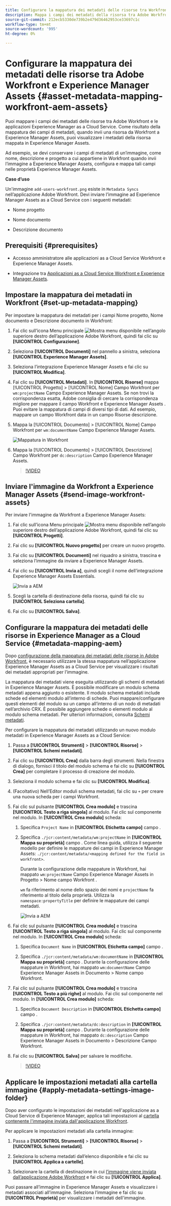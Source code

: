 ```yaml
---
title: Configurare la mappatura dei metadati delle risorse tra Workfront e Experience Manager Assets
description: Mappa i campi dei metadati della risorsa tra Adobe Workfront e le applicazioni Experience Manager as a Cloud Service. Come risultato della mappatura dei campi di metadati, quando invii una risorsa da Workfront a Experience Manager Assets, puoi visualizzare i metadati della risorsa mappata in Experience Manager Assets.
source-git-commit: 212ecb5330de739b2e479d36462953ce33697c1c
workflow-type: tm+mt
source-wordcount: '995'
ht-degree: 0%

---
```


# Configurare la mappatura dei metadati delle risorse tra Adobe Workfront e Experience Manager Assets {#asset-metadata-mapping-workfront-aem-assets}

Puoi mappare i campi dei metadati delle risorse tra Adobe Workfront e le applicazioni Experience Manager as a Cloud Service. Come risultato della mappatura dei campi di metadati, quando invii una risorsa da Workfront a Experience Manager Assets, puoi visualizzare i metadati della risorsa mappata in Experience Manager Assets.

Ad esempio, se devi conservare i campi di metadati di un’immagine, come nome, descrizione e progetto a cui appartiene in Workfront quando invii l’immagine a Experience Manager Assets, configura e mappa tali campi nelle proprietà Experience Manager Assets.

**Caso d’uso**

Un&#39;immagine `add-users-workfront.png` esiste in `Metadata Syncs` nell’applicazione Adobe Workfront. Devi inviare l’immagine ad Experience Manager Assets as a Cloud Service con i seguenti metadati:

* Nome progetto

* Nome documento

* Descrizione documento

## Prerequisiti {#prerequisites}

* Accesso amministratore alle applicazioni as a Cloud Service Workfront e Experience Manager Assets.

* Integrazione tra [Applicazioni as a Cloud Service Workfront e Experience Manager Assets](https://one.workfront.com/s/document-item?bundleId=the-new-workfront-experience&amp;topicId=Content%2FDocuments%2FAdobe_Workfront_for_Experience_Manager_Assets_Essentials%2Fsetup-asset-essentials.htm&amp;_LANG=enus).

## Impostare la mappatura dei metadati in Workfront {#set-up-metadata-mapping}

Per impostare la mappatura dei metadati per i campi Nome progetto, Nome documento e Descrizione documento in Workfront:

1. Fai clic sull’icona Menu principale ![Mostra menu](assets/show-menu.svg) disponibile nell’angolo superiore destro dell’applicazione Adobe Workfront, quindi fai clic su **[!UICONTROL Configurazione]**.

1. Seleziona **[!UICONTROL Documenti]** nel pannello a sinistra, seleziona **[!UICONTROL Experience Manager Assets]**.

1. Seleziona l’integrazione Experience Manager Assets e fai clic su **[!UICONTROL Modifica]**.

1. Fai clic su **[!UICONTROL Metadati]**. In **[!UICONTROL Risorse]** mappa [!UICONTROL Progetto] > [!UICONTROL Nome] Campo Workfront per `wm:projectName` Campo Experience Manager Assets. Se non trovi la corrispondenza esatta, Adobe consiglia di cercare la corrispondenza migliore per mappare il campo Workfront e Experience Manager Assets . Puoi evitare la mappatura di campi di diversi tipi di dati. Ad esempio, mappare un campo Workfront data in un campo Risorse descrizione.
1. Mappa la [!UICONTROL Documento] > [!UICONTROL Nome] Campo Workfront per `wm:documentName` Campo Experience Manager Assets.

   ![Mappatura in Workfront](assets/workfront-metadata-mapping.png)

1. Mappa la [!UICONTROL Documento] > [!UICONTROL Descrizione] Campo Workfront per `dc:description` Campo Experience Manager Assets.

   >[!VIDEO](https://video.tv.adobe.com/v/344255)

## Inviare l&#39;immagine da Workfront a Experience Manager Assets {#send-image-workfront-assets}

Per inviare l&#39;immagine da Workfront a Experience Manager Assets:

1. Fai clic sull’icona Menu principale ![Mostra menu](assets/show-menu.svg) disponibile nell’angolo superiore destro dell’applicazione Adobe Workfront, quindi fai clic su **[!UICONTROL Progetti]**.

1. Fai clic su **[!UICONTROL Nuovo progetto]** per creare un nuovo progetto.

1. Fai clic su **[!UICONTROL Documenti]** nel riquadro a sinistra, trascina e seleziona l’immagine da inviare a Experience Manager Assets.

1. Fai clic su **[!UICONTROL Invia a]**, quindi scegli il nome dell’integrazione Experience Manager Assets Essentials.

   ![Invia a AEM](assets/send-to-aem.png)

1. Scegli la cartella di destinazione della risorsa, quindi fai clic su **[!UICONTROL Seleziona cartella]**.

1. Fai clic su **[!UICONTROL Salva]**.

## Configurare la mappatura dei metadati delle risorse in Experience Manager as a Cloud Service {#metadata-mapping-aem}

Dopo [configurazione della mappatura dei metadati delle risorse in Adobe Workfront](#set-up-metadata-mapping), è necessario utilizzare la stessa mappatura nell’applicazione Experience Manager Assets as a Cloud Service per visualizzare i risultati dei metadati appropriati per l’immagine.

La mappatura dei metadati viene eseguita utilizzando gli schemi di metadati in Experience Manager Assets. È possibile modificare un modulo schema metadati appena aggiunto o esistente. Il modulo schema metadati include schede ed elementi modulo all’interno di schede. Puoi mappare/configurare questi elementi del modulo su un campo all’interno di un nodo di metadati nell’archivio CRX. È possibile aggiungere schede o elementi modulo al modulo schema metadati. Per ulteriori informazioni, consulta [Schemi metadati](metadata-schemas.md).

Per configurare la mappatura dei metadati utilizzando un nuovo modulo metadati in Experience Manager Assets as a Cloud Service:

1. Passa a **[!UICONTROL Strumenti]** > **[!UICONTROL Risorse]** > **[!UICONTROL Schemi metadati]**.

1. Fai clic su **[!UICONTROL Crea]** dalla barra degli strumenti. Nella finestra di dialogo, fornisci il titolo del modulo schema e fai clic su **[!UICONTROL Crea]** per completare il processo di creazione del modulo.

1. Seleziona il modulo schema e fai clic su **[!UICONTROL Modifica]**.

1. (Facoltativo) Nell’Editor moduli schema metadati, fai clic su `+` per creare una nuova scheda per i campi Workfront.

1. Fai clic sul pulsante **[!UICONTROL Crea modulo]** e trascina **[!UICONTROL Testo a riga singola]** al modulo. Fai clic sul componente nel modulo. In **[!UICONTROL Crea modulo]** scheda:

   1. Specifica `Project Name` in **[!UICONTROL Etichetta campo]** campo .

   1. Specifica `./jcr:content/metadata/wm:projectName` in **[!UICONTROL Mappa su proprietà]** campo . Come linea guida, utilizza il seguente modello per definire le mappature dei campi in Experience Manager Assets:
      `./jcr:content/metadata/<mapping defined for the field in workfront>`.

      Durante la configurazione delle mappature in Workfront, hai mappato `wm:projectName` Campo Experience Manager Assets in Progetto > Nome campo Workfront .

      `wm` fa riferimento al nome dello spazio dei nomi e `projectName` fa riferimento al titolo della proprietà. Utilizza la `namespace:propertyTitle` per definire le mappature dei campi metadati.

      ![Invia a AEM](assets/metadata-schema-mapping.png)

1. Fai clic sul pulsante **[!UICONTROL Crea modulo]** e trascina **[!UICONTROL Testo a riga singola]** al modulo. Fai clic sul componente nel modulo. In **[!UICONTROL Crea modulo]** scheda:

   1. Specifica `Document Name` in **[!UICONTROL Etichetta campo]** campo .

   1. Specifica `./jcr:content/metadata/wm:documentName` in **[!UICONTROL Mappa su proprietà]** campo .
Durante la configurazione delle mappature in Workfront, hai mappato `wm:documentName` Campo Experience Manager Assets in Documento > Nome campo Workfront.

1. Fai clic sul pulsante **[!UICONTROL Crea modulo]** e trascina **[!UICONTROL Testo a più righe]** al modulo. Fai clic sul componente nel modulo. In **[!UICONTROL Crea modulo]** scheda:

   1. Specifica `Document Description` in **[!UICONTROL Etichetta campo]** campo .

   1. Specifica `./jcr:content/metadata/dc:description` in **[!UICONTROL Mappa su proprietà]** campo .
Durante la configurazione delle mappature in Workfront, hai mappato `dc:description` Campo Experience Manager Assets in Documento > Descrizione Campo Workfront.

1. Fai clic su **[!UICONTROL Salva]** per salvare le modifiche.

   >[!VIDEO](https://video.tv.adobe.com/v/344314)

## Applicare le impostazioni metadati alla cartella immagine {#apply-metadata-settings-image-folder}

Dopo aver configurato le impostazioni dei metadati nell&#39;applicazione as a Cloud Service di Experience Manager, applica tali impostazioni al [cartella contenente l&#39;immagine inviata dall&#39;applicazione Workfront](#send-image-workfront-assets).

Per applicare le impostazioni metadati alla cartella immagine:

1. Passa a **[!UICONTROL Strumenti]** > **[!UICONTROL Risorse]** > **[!UICONTROL Schemi metadati]**.

1. Seleziona lo schema metadati dall’elenco disponibile e fai clic su **[!UICONTROL Applica a cartelle]**.

1. Selezionare la cartella di destinazione in cui [l’immagine viene inviata dall’applicazione Adobe Workfront](#send-image-workfront-assets) e fai clic su **[!UICONTROL Applica]**.

Puoi passare all’immagine in Experience Manager Assets e visualizzare i metadati associati all’immagine. Seleziona l’immagine e fai clic su **[!UICONTROL Proprietà]** per visualizzare i metadati dell&#39;immagine.



